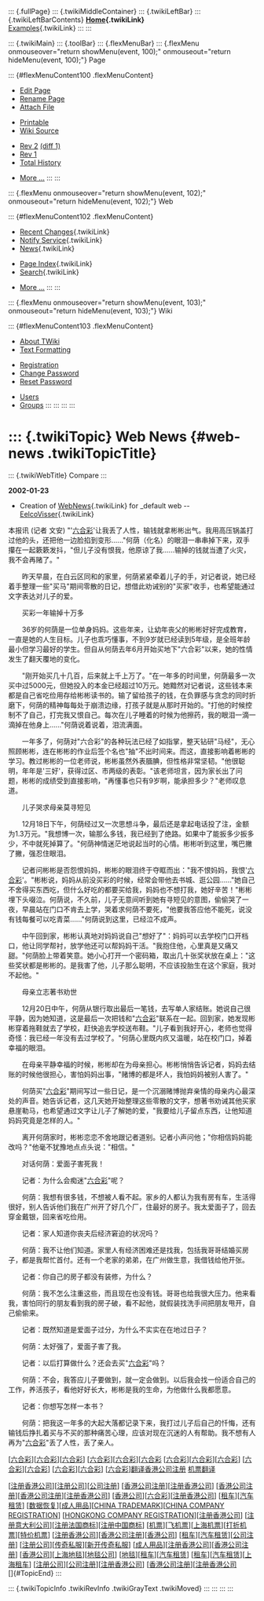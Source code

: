 ::: {.fullPage}
::: {.twikiMiddleContainer}
::: {.twikiLeftBar}
::: {.twikiLeftBarContents}
**[Home](WebHome){.twikiLink}**\
[Examples](TransformationExamples){.twikiLink}
:::
:::

::: {.twikiMain}
::: {.toolBar}
::: {.flexMenuBar}
::: {.flexMenu onmouseover="return showMenu(event, 100);" onmouseout="return hideMenu(event, 100);"}
Page

::: {#flexMenuContent100 .flexMenuContent}
-   [Edit
    Page](http://www.program-transformation.org/edit/Compare/WebNews?t=1536827509)
-   [Rename
    Page](http://www.program-transformation.org/rename/Compare/WebNews)
-   [Attach
    File](http://www.program-transformation.org/attach/Compare/WebNews)

<!-- -->

-   [Printable](http://www.program-transformation.org/view/Compare/WebNews?skin=print.pattern)
-   [Wiki
    Source](http://www.program-transformation.org/view/Compare/WebNews?skin=text&raw=on&contenttype=text/plain)

<!-- -->

-   [Rev
    2](http://www.program-transformation.org/view/Compare/WebNews?rev=1.2)
    [(diff 1)](http://www.program-transformation.org/rdiff/Compare/WebNews?rev1=1.2&rev2=1.1)
-   [Rev
    1](http://www.program-transformation.org/view/Compare/WebNews?rev=1.1)
-   [Total
    History](http://www.program-transformation.org/rdiff/Compare/WebNews)

<!-- -->

-   [More
    \...](http://www.program-transformation.org/oops/Compare/WebNews?template=oopsmore&param1=1.2&param2=1.2)
:::
:::

::: {.flexMenu onmouseover="return showMenu(event, 102);" onmouseout="return hideMenu(event, 102);"}
Web

::: {#flexMenuContent102 .flexMenuContent}
-   [Recent Changes](WebChanges){.twikiLink}
-   [Notify Service](WebNotify){.twikiLink}
-   [News](WebNews){.twikiLink}

<!-- -->

-   [Page Index](WebIndex){.twikiLink}
-   [Search](WebSearch){.twikiLink}

<!-- -->

-   [More
    \...](http://www.program-transformation.org/oops/Compare/WebNews?template=oopsmore&param1=1.2&param2=1.2)
:::
:::

::: {.flexMenu onmouseover="return showMenu(event, 103);" onmouseout="return hideMenu(event, 103);"}
Wiki

::: {#flexMenuContent103 .flexMenuContent}
-   [About
    TWiki](http://www.program-transformation.org/view/TWiki/WebHome)
-   [Text
    Formatting](http://www.program-transformation.org/view/TWiki/TextFormattingRules)

<!-- -->

-   [Registration](http://www.program-transformation.org/view/TWiki/TWikiRegistration)
-   [Change
    Password](http://www.program-transformation.org/view/TWiki/ChangePassword)
-   [Reset
    Password](http://www.program-transformation.org/view/TWiki/ResetPassword)

<!-- -->

-   [Users](http://www.program-transformation.org/view/Main/TWikiUsers)
-   [Groups](http://www.program-transformation.org/view/Main/TWikiGroups)
:::
:::
:::
:::

::: {.twikiTopic}
Web News {#web-news .twikiTopicTitle}
========

::: {.twikiWebTitle}
Compare
:::

**2002-01-23**

-   Creation of [WebNews](WebNews){.twikiLink} for \_default web \--
    [EelcoVisser](../Main/EelcoVisser){.twikiLink}

本报讯 (记者 文安)
"'[六合彩](http://www.caigame.net.cn/)'让我丢了人性，输钱就拿彬彬出气。我用高压锅盖打过他的头，还把他一边脸掐到变形......"何荫（化名）的眼泪一串串掉下来，双手攥在一起簌簌发抖，"但儿子没有恨我，他原谅了我......输掉的钱就当遭了火灾，我不会再赌了。"

　　昨天早晨，在白云区同和的家里，何荫紧紧牵着儿子的手，对记者说，她已经着手整理一些"买马"期间零散的日记，想借此劝诫别的"买家"收手，也希望能通过文字表达对儿子的爱。

　　买彩一年输掉十万多

　　36岁的何荫是一位单身妈妈。这些年来，让幼年丧父的彬彬好好完成教育，一直是她的人生目标。儿子也乖巧懂事，不到9岁就已经读到5年级，是全班年龄最小但学习最好的学生。但自从何荫去年6月开始买地下"六合彩"以来，她的性情发生了翻天覆地的变化。

　　"刚开始买几十几百，后来就上千上万了。"在一年多的时间里，何荫最多一次买中过5000元，但她投入的本金已经超过10万元。她黯然对记者说，这些钱本来都是自己省吃俭用存给彬彬读书的。输了留给孩子的钱，在负罪感与贪念的同时折磨下，何荫的精神每每处于崩溃边缘，打孩子就是从那时开始的。"打他的时候控制不了自己，打完我又恨自己。每次在儿子睡着的时候为他擦药，我的眼泪一滴一滴掉在他身上......"何荫说着说着，泪流满面。

　　一年多了，何荫对"六合彩"的各种玩法已经了如指掌，整天钻研"马经"，无心照顾彬彬，连在彬彬的作业后签个名也"抽"不出时间来。而这，直接影响着彬彬的学习。教过彬彬的一位老师说，彬彬虽然外表腼腆，但性格非常坚韧。"他很聪明，年年是'三好'，获得过区、市两级的表彰。"该老师坦言，因为家长出了问题，彬彬的成绩受到直接影响，"再懂事也只有9岁啊，能承担多少？"老师叹息道。

　　儿子哭求母亲莫寻短见

　　12月18日下午，何荫经过又一次思想斗争，最后还是拿起电话投了注，金额为1.3万元。"我想博一次，输那么多钱，我已经到了绝路。如果中了能扳多少扳多少，不中就死掉算了。"何荫神情迷茫地说起当时的心情。彬彬听到这里，嘴巴撇了撇，强忍住眼泪。

　　记者问彬彬是否怨恨妈妈，彬彬的眼泪终于夺眶而出："我不恨妈妈，我恨'[六合彩](http://www.hicaipao.com)'。"彬彬说，妈妈从前没买彩的时候，经常会带他去书城、逛公园......"她自己不舍得买东西吃，但什么好吃的都要买给我，妈妈也不想打我，她好辛苦！"彬彬埋下头啜泣。何荫说，不久前，儿子无意间听到她有寻短见的意图，偷偷哭了一夜，早晨站在门口不肯去上学，哭着求何荫不要死，"他要我答应他不能死，说没有钱每餐可以吃青菜......"何荫说到这里，已经泣不成声。

　　中午回到家，彬彬认真地对妈妈说自己"想好了"：妈妈可以去学校门口开档口，他让同学帮衬，放学他还可以帮妈妈干活。"我抱住他，心里真是又痛又甜。"何荫脸上带着笑意。她小心打开一个密码箱，取出几十张奖状放在桌上："这些奖状都是彬彬的。是我害了他，儿子那么聪明，不应该投胎生在这个家庭，我对不起他。"

　　母亲立志著书劝世

　　12月20日中午，何荫从银行取出最后一笔钱，去写单人家结账。她说自己很平静，因为她知道，这是最后一次把钱和"[六合彩](http://www.hihi66c.com)"联系在一起。回到家，她发现彬彬穿着拖鞋就去了学校，赶快追去学校送布鞋。"儿子看到我好开心，老师也觉得奇怪：我已经一年没有去过学校了。"何荫心里既内疚又温暖，站在校门口，掉着幸福的眼泪。

　　在母亲平静幸福的时候，彬彬却在为母亲担心。彬彬悄悄告诉记者，妈妈去结账的时候他很担心，害怕妈妈出事，"赌博的都是坏人，我怕妈妈被别人害了。"

　　何荫买"[六合彩](http://one.hicaipiao.com)"期间写过一些日记，是一个沉溺赌博抛弃亲情的母亲内心最深处的声音。她告诉记者，这几天她开始整理这些零散的文字，想著书劝诫其他买家悬崖勒马，也希望通过文字让儿子了解她的爱，"我要给儿子留点东西，让他知道妈妈究竟是怎样的人。"

　　离开何荫家时，彬彬恋恋不舍地跟记者道别。记者小声问他；"你相信妈妈能改吗？"他毫不犹豫地点点头说："相信。"

　　对话何荫：爱面子害死我！

　　记者：为什么会痴迷"[六合彩](http://www58.hi6cai.com/)"呢？

　　何荫：我想有很多钱，不想被人看不起。家乡的人都认为我有房有车，生活得很好，别人告诉他们我在广州开了好几个厂，住最好的房子。我太爱面子了，回去穿金戴银，回来省吃俭用。

　　记者：家人知道你丧夫后经济窘迫的状况吗？

　　何荫：我不让他们知道。家里人有经济困难还是找我，包括我哥哥结婚买房子，都是我帮忙首付。还有一个老家的弟弟，在广州做生意，我借钱给他开张。

　　记者：你自己的房子都没有装修，为什么？

　　何荫：我不怎么注重这些，而且现在也没有钱。哥哥也给我很大压力。他来看我，害怕同行的朋友看到我的房子破，看不起他，就假装找洗手间把朋友甩开，自己偷偷来。

　　记者：既然知道是爱面子过分，为什么不实实在在地过日子？

　　何荫：太好强了，爱面子害了我。

　　记者：以后打算做什么？还会去买"[六合彩](http://www.adultxposure.com/gamesite)"吗？

　　何荫：不会，我答应儿子要做到，就一定会做到。以后我会找一份适合自己的工作，养活孩子，看他好好长大，彬彬是我的生命，为他做什么我都愿意。

　　记者：你想写怎样一本书？

　　何荫：把我这一年多的大起大落都记录下来，我打过儿子后自己的忏悔，还有输钱后挣扎着买与不买的那种痛苦心理，应该对现在沉迷的人有帮助。我不想有人再为"[六合彩](http://www.88zhe.com/blog/?u=luck)"丢了人性，丢了亲人。

\[[六合彩](http://www.caigame.net.cn/)\]\[[六合彩](http://www.hicaipao.com)\]\[[六合彩](http://www.hihi66c.com)\]
\[[六合彩](http://www.hi6cai.com)\]\[[六合彩](http://www58.hi6cai.com/)\]\[[六合彩](http://one.hicaipiao.com)
\[[六合彩](http://www.adultxposure.com/gamesite)\]\[[六合彩](http://blog.snobb.is/lhcgame/)\]\[[六合彩](http://www.my-blog.fr/game/)\]
\[[六合彩](http://www.88zhe.com/blog/?u=luck)\]\[[六合彩](http://www.iranian-blog.com/lhcblog/)\]
\[[六合彩](http://fan-blogs.us/create-blog/?u=dzyblog)\]\[[六合彩](http://www.blogforbaby.com/blog/hi6hc03)\]
\[[六合彩](http://www.bloggercrab.com/blogs/dzyblog/)\][翻译](http://www2.blog.163.com/-PfaW.html)[香港公司注册](http://www7.blog.163.com/article/-PflT-hTKBe2.html)
[机票](http://www2.blog.163.com/article/-Pftb-hTQxtD.html)[翻译](http://www.translatebbs.com)

\[[注册香港公司](http://www.computersky.com/blog/?u=zchk)\]\[[注册公司](http://www.register.gov.cn/)\]\[[公司注册](http://www.register.gov.cn/)\]
\[[香港公司注册](http://www.computersky.com/blog/?u=zchk)\]\[[注册香港公司](http://www.hkatreg.net.cn/)\]
\[[香港公司注册](http://spaces.msn.com/members/dzyblog/)\]\[[香港公司注册](http://blog.mrwebmaster.it/hkhp/)\]\[[注册香港公司](http://blog.mrwebmaster.it/hkhp/)\]
\[[香港公司](http://blog.mrwebmaster.it/hkhp/)\]\[[六合彩](http://freeblog.safehouse.dk/dzyblog)\]\[[注册香港公司](http://spaces.msn.com/members/dzyblog/)\]
\[[租车](http://www.eaat.com.cn/blog/more.asp?name=rentcar10&id=1075)\]\[[汽车租赁](http://www.eaat.com.cn/blog/more.asp?name=rentcar10&id=1075)\]
\[[数据恢复](http://www.revivedata.com)\]\[[成人用品](http://www.sexwebshop.net)\]\[[CHINA
TRADEMARK](http://www.haio-world.org.cn/)\]\[[CHINA COMPANY
REGISTRATION](http://www.haio-world.org.cn/)\] \[[HONGKONG COMPANY
REGISTRATION](http://www.haio-world.org.cn/)\]\[[注册香港公司](http://www.rcsbinfo.net.cn/)\]
\[[注册意大利公司](http://www.rcsbinfo.net.cn/)\]\[[注册法国商标](http://www.rcsbinfo.net.cn/)\]\[[注册中国商标](http://www.rcsbinfo.net.cn/)\]
\[[机票](http://www.shticketinfo.com/)\]\[[飞机票](http://www.shticketinfo.com/)\]\[[上海机票](http://www.shticketinfo.com/)\]\[[打折机票](http://www.shticketinfo.com/)\]\[[特价机票](http://www.shticketinfo.com/)\]
\[[注册香港公司](http://www.chinahkcompany.com/)\]\[[香港公司注册](http://www.chinahkcompany.com/)\]\[[香港公司](http://www.chinahkcompany.com/)\]
\[[租车](http://www.carforyou.org.cn/)\]\[[汽车租赁](http://www.carforyou.org.cn/)\]\[[公司注册](http://www.gs10.com.cn/)\]
\[[注册公司](http://www.gs10.com.cn/)\]\[[传奇私服](http://www.gamesf.net.cn/)\]\[[新开传奇私服](http://www.gamesf.net.cn/)\]
\[[成人用品](http://www.sh-okshop.com.cn)\]\[[注册香港公司](http://www.forhaio.cn/)\]\[[香港公司注册](http://www.forhaio.cn/)\]
\[[香港公司](http://www.forhaio.cn/)\]\[[上海地毯](http://www.pshenqicc.com)\]\[[地毯公司](http://www.pshenqicc.com)\]
\[[地毯](http://www.pshenqicc.com)\]\[[租车](http://www.shrentbus.cn/)\]\[[汽车租赁](http://www.shrentbus.cn/)\]
\[[租车](http://www.shrentcar.com/how.htm)\]\[[汽车租赁](http://www.shrentcar.com/how.htm)\]\[[上海租车](http://rentcar.68l.com)\]
\[[注册公司](http://www.borncompany.com/)\]\[[公司注册](http://www.borncompany.com/)\]\[[注册香港公司](http://www.11company.com/HK.htm)\]
\[[香港公司注册](http://www.11company.com/)\]\[[注册香港公司](http://www.dreamathk.com)\
[]{#TopicEnd}
:::

::: {.twikiTopicInfo .twikiRevInfo .twikiGrayText .twikiMoved}
:::
:::
:::
:::
